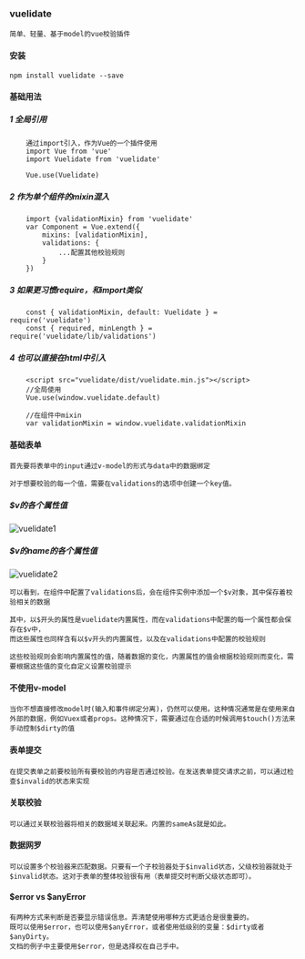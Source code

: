 ### vuelidate
    简单、轻量、基于model的vue校验插件
    
#### 安装
    npm install vuelidate --save
    
#### 基础用法
##### 1 全局引用
        通过import引入，作为Vue的一个插件使用
        import Vue from 'vue'
        import Vuelidate from 'vuelidate'
        
        Vue.use(Vuelidate)
        
##### 2 作为单个组件的mixin混入
        import {validationMixin} from 'vuelidate'
        var Component = Vue.extend({
            mixins: [validationMixin],
            validations: {
                ...配置其他校验规则
            }
        })
        
##### 3 如果更习惯require，和import类似
        const { validationMixin, default: Vuelidate } = require('vuelidate')
        const { required, minLength } = require('vuelidate/lib/validations')
        
##### 4 也可以直接在html中引入
        <script src="vuelidate/dist/vuelidate.min.js"></script>
        //全局使用
        Vue.use(window.vuelidate.default)
        
        //在组件中mixin
        var validationMixin = window.vuelidate.validationMixin

#### 基础表单
    首先要将表单中的input通过v-model的形式与data中的数据绑定

    对于想要校验的每一个值，需要在validations的选项中创建一个key值。



##### $v的各个属性值
![vuelidate1](https://github.com/guohao1119/booknotes/raw/master/vuelidate/images/vuelidate1.png)
##### $v的name的各个属性值
![vuelidate2](https://github.com/guohao1119/booknotes/raw/master/vuelidate/images/vuelidate2.png)
        
    
    可以看到，在组件中配置了validations后，会在组件实例中添加一个$v对象，其中保存着校验相关的数据

    其中，以$开头的属性是vuelidate内置属性，而在validations中配置的每一个属性都会保存在$v中，
    而这些属性也同样含有以$v开头的内置属性，以及在validations中配置的校验规则

    这些校验规则会影响内置属性的值，随着数据的变化，内置属性的值会根据校验规则而变化，需要根据这些值的变化自定义设置校验提示

#### 不使用v-model
    当你不想直接修改model时(输入和事件绑定分离)，仍然可以使用。这种情况通常是在使用来自外部的数据，例如Vuex或者props。这种情况下，需要通过在合适的时候调用$touch()方法来手动控制$dirty的值

#### 表单提交
    在提交表单之前要校验所有要校验的内容是否通过校验。在发送表单提交请求之前，可以通过检查$invalid的状态来实现

#### 关联校验
    可以通过关联校验器将相关的数据域关联起来。内置的sameAs就是如此。

#### 数据网罗
    可以设置多个校验器来匹配数据。只要有一个子校验器处于$invalid状态，父级校验器就处于$invalid状态。这对于表单的整体校验很有用（表单提交时判断父级状态即可）。

#### $error vs $anyError
    有两种方式来判断是否要显示错误信息。弄清楚使用哪种方式更适合是很重要的。
    既可以使用$error，也可以使用$anyError，或者使用低级别的变量：$dirty或者$anyDirty。
    文档的例子中主要使用$error，但是选择权在自己手中。

        
